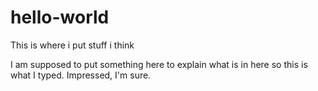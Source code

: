 # hello-world
This is where i put stuff i think

I am supposed to put something here to explain what is in here so this is what I typed. Impressed, I'm sure.
